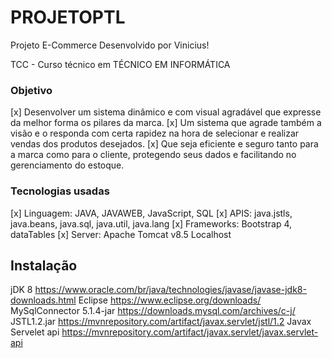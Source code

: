 # PROJETOPTL
Projeto E-Commerce Desenvolvido por Vinicius!

TCC - Curso técnico em TÉCNICO EM INFORMÁTICA

### Objetivo

[x] Desenvolver um sistema dinâmico e com visual agradável que expresse da melhor forma os pilares da marca. 
[x] Um sistema que agrade também a visão e o responda com certa rapidez na hora de selecionar e realizar vendas dos produtos desejados. 
[x] Que seja eficiente e seguro tanto para a marca como para o cliente, protegendo seus dados e facilitando no gerenciamento do estoque.

### Tecnologias usadas 
[x] Linguagem: JAVA, JAVAWEB, JavaScript, SQL
[x] APIS: java.jstls, java.beans, java.sql, java.util, java.lang
[x] Frameworks: Bootstrap 4, dataTables
[x] Server: Apache Tomcat v8.5 Localhost

## Instalação
jDK 8 https://www.oracle.com/br/java/technologies/javase/javase-jdk8-downloads.html
Eclipse https://www.eclipse.org/downloads/
MySqlConnector 5.1.4-jar  https://downloads.mysql.com/archives/c-j/
JSTL1.2.jar https://mvnrepository.com/artifact/javax.servlet/jstl/1.2
Javax Servelet api https://mvnrepository.com/artifact/javax.servlet/javax.servlet-api

#




